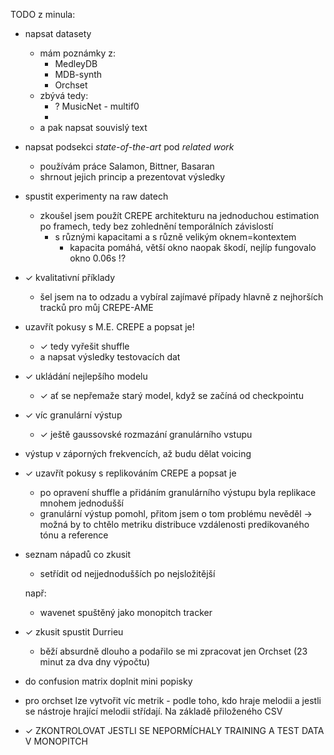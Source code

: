TODO z minula:
- napsat datasety
    - mám poznámky z:
        - MedleyDB
        - MDB-synth
        - Orchset
    - zbývá tedy:
        - ? MusicNet - multif0
        - 
    - a pak napsat souvislý text
- napsat podsekci *state-of-the-art* pod *related work*
    - používám práce Salamon, Bittner, Basaran
    - shrnout jejich princip a prezentovat výsledky
- spustit experimenty na raw datech
    - zkoušel jsem použít CREPE architekturu na jednoduchou estimation po framech, tedy bez zohlednění temporálních závislostí
        - s různými kapacitami a s různě velikým oknem=kontextem
            - kapacita pomáhá, větší okno naopak škodí, nejlíp fungovalo okno 0.06s !?

- ✓ kvalitativní příklady
    - šel jsem na to odzadu a vybíral zajímavé případy hlavně z nejhorších tracků pro můj CREPE-AME

- uzavřít pokusy s M.E. CREPE a popsat je!
    - ✓ tedy vyřešit shuffle
    - a napsat výsledky testovacích dat

- ✓ ukládání nejlepšího modelu
    - ✓ ať se nepřemaže starý model, když se začíná od checkpointu

- ✓ víc granulární výstup
    - ✓ ještě gaussovské rozmazání granulárního vstupu
- výstup v záporných frekvencích, až budu dělat voicing

- ✓ uzavřít pokusy s replikováním CREPE a popsat je
    - po opravení shuffle a přidáním granulárního výstupu byla replikace mnohem jednodušší
    - granulární výstup pomohl, přitom jsem o tom problému nevěděl -> možná by to chtělo metriku distribuce vzdálenosti predikovaného tónu a reference

- seznam nápadů co zkusit
    - setřídit od nejjednodušších po nejsložitější

    např:
    - wavenet spuštěný jako monopitch tracker

- ✓ zkusit spustit Durrieu
    - běží absurdně dlouho a podařilo se mi zpracovat jen Orchset (23 minut za dva dny výpočtu)

- do confusion matrix doplnit mini popisky


- pro orchset lze vytvořit víc metrik - podle toho, kdo hraje melodii a jestli se nástroje hrající melodii střídají. Na základě přiloženého CSV


- ✓ ZKONTROLOVAT JESTLI SE NEPORMÍCHALY TRAINING A TEST DATA V MONOPITCH